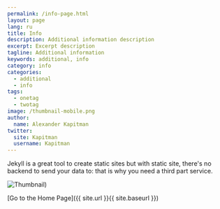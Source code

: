 ```yaml
---
permalink: /info-page.html
layout: page
lang: ru
title: Info
description: Additional information description
excerpt: Excerpt description
tagline: Additional information
keywords: additional, info
category: info
categories:
  - additional
  - info
tags:
  - onetag
  - twotag
image: /thumbnail-mobile.png
author:
  name: Alexander Kapitman
twitter:
  site: Kapitman
  username: Kapitman
---
```


Jekyll is a great tool to create static sites but with static site, there's no backend to send your data to: that is why you need a third part service.

![Thumbnail)][image_thumbnail]

[Go to the Home Page]({{ site.url }}{{ site.baseurl }})

[image_thumbnail]: /thumbnail-mobile.png
